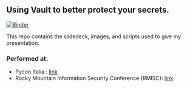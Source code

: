 ## Using Vault to better protect your secrets.

[![Binder](https://mybinder.org/badge_logo.svg)](https://mybinder.org/v2/gh/btv/vault_presentation/master?filepath=Vault.ipynb)

This repo contains the slidedeck, images, and scripts used to give my presentation.

### Performed at:
- Pycon Italia : [link](https://www.pycon.it/conference/talks/using-vault-to-better-protect-your-secrets) 
- Rocky Mountain Information Security Conference (RMISC): [link](https://iplanit.swoogo.com/RMISC2019/session/129426/f4.-using-vault-to-better-protect-your-secrets) 
